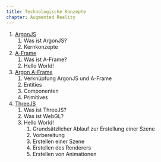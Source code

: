 ```yaml
---
title: Technologische Konzepte
chapter: Augmented Reality
---
```

1. [ArgonJS](#/AR_ArgonJS)
    1. Was ist ArgonJS?
    2. Kernkonzepte
2. [A-Frame](#/AR_AFrame)
    1. Was ist A-Frame?
    2. Hello World!
3. [Argon A-Frame](#/AR_Argon_AFrame)
    1. Verknüpfung ArgonJS und A-Frame
    2. Entities
    3. Componenten
    4. Primitives
4. [ThreeJS](#/AR_ThreeJS)
    1. Was ist ThreeJS?
    2. Was ist WebGL?
    3. Hello World!
        1. Grundsätzlicher Ablauf zur Erstellung einer Szene
        2. Vorbereitung
        3. Erstellen einer Szene
        4. Erstellen des Renderers
        5. Erstellen von Animationen
